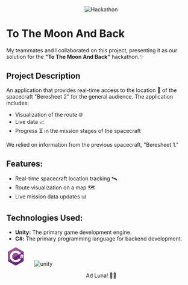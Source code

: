 
<p align="center">
  <img align="center" src="https://scontent.ftlv20-1.fna.fbcdn.net/v/t39.30808-6/314787156_5833335716709214_1104355290158226777_n.jpg?_nc_cat=110&ccb=1-7&_nc_sid=dd5e9f&_nc_ohc=Lxyf_5I0w6kAX9lGbq1&_nc_ht=scontent.ftlv20-1.fna&oh=00_AfCCAVeAkErlRE9FhzZLHRTFCkRCFffzi4zegTvNbjR3HQ&oe=65721D7C" alt="Hackathon" width="650">
</p>

# To The Moon And Back

My teammates and I collaborated on this project, presenting it as our solution for the **"To The Moon And Back"** hackathon.✨


## Project Description

An application that provides real-time access to the location 📍 of the spacecraft "Beresheet 2" for the general audience. The application includes:

- Visualization of the route 🌐
- Live data 📈
- Progress ⏳ in the mission stages of the spacecraft

We relied on information from the previous spacecraft, "Beresheet 1."

## Features:

- Real-time spacecraft location tracking 🛰️
- Route visualization on a map 🗺️
- Live mission data updates 📊

## Technologies Used:

- **Unity:** The primary game development engine.
- **C#:** The primary programming language for backend development.

<div align="left">
  <img src="https://raw.githubusercontent.com/devicons/devicon/master/icons/csharp/csharp-original.svg" alt="C#" width="50" style="margin-right: 20px">
  <img src="https://www.vectorlogo.zone/logos/unity3d/unity3d-icon.svg" alt="unity" width="50">
</div>

<p align="center">
  Ad Luna! 🚀🌖
</p>
